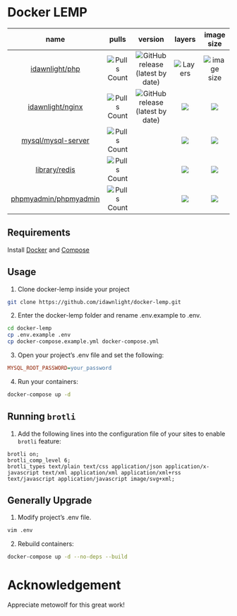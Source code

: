 # Docker LEMP

|name|pulls|version|layers|image size|
|:---:|:---:|:---:|:---:|:---:|
|[idawnlight/php](https://hub.docker.com/r/idawnlight/php)|![Pulls Count](https://img.shields.io/docker/pulls/idawnlight/php.svg?style=flat-square)|![GitHub release (latest by date)](https://img.shields.io/github/v/tag/idawnlight/docker-php?style=flat-square)|![Layers](https://shields.beevelop.com/docker/image/layers/idawnlight/php/latest.svg?style=flat-square)|![image size](https://shields.beevelop.com/docker/image/image-size/idawnlight/php/latest.svg?style=flat-square)|
|[idawnlight/nginx](https://hub.docker.com/r/idawnlight/nginx)|![Pulls Count](https://img.shields.io/docker/pulls/idawnlight/nginx.svg?style=flat-square)|![GitHub release (latest by date)](https://img.shields.io/github/v/tag/idawnlight/docker-nginx?style=flat-square)|![](https://shields.beevelop.com/docker/image/layers/idawnlight/nginx/latest.svg?style=flat-square)|![](https://shields.beevelop.com/docker/image/image-size/idawnlight/nginx/latest.svg?style=flat-square)|
|[mysql/mysql-server](https://hub.docker.com/r/mysql/mysql-server)|![Pulls Count](https://img.shields.io/docker/pulls/mysql/mysql-server.svg?style=flat-square)||![](https://shields.beevelop.com/docker/image/layers/mysql/mysql-server/latest.svg?style=flat-square)|![](https://shields.beevelop.com/docker/image/image-size/mysql/mysql-server/latest.svg?style=flat-square)|
|[library/redis](https://hub.docker.com/_/redis)|![Pulls Count](https://img.shields.io/docker/pulls/library/redis.svg?style=flat-square)||![](https://shields.beevelop.com/docker/image/layers/library/redis/alpine.svg?style=flat-square)|![](https://shields.beevelop.com/docker/image/image-size/library/redis/alpine.svg?style=flat-square)|
|[phpmyadmin/phpmyadmin](https://hub.docker.com/r/phpmyadmin/phpmyadmin)|![Pulls Count](https://img.shields.io/docker/pulls/phpmyadmin/phpmyadmin.svg?style=flat-square)||![](https://shields.beevelop.com/docker/image/layers/phpmyadmin/phpmyadmin/latest.svg?style=flat-square)|![](https://shields.beevelop.com/docker/image/image-size/phpmyadmin/phpmyadmin/latest.svg?style=flat-square)|

## Requirements

Install [Docker](https://get.docker.com/) and [Compose](https://docs.docker.com/compose/install/)

## Usage

 1. Clone docker-lemp inside your project
```bash
git clone https://github.com/idawnlight/docker-lemp.git
```
 2. Enter the docker-lemp folder and rename .env.example to .env.
```bash
cd docker-lemp
cp .env.example .env
cp docker-compose.example.yml docker-compose.yml
```
 3. Open your project’s .env file and set the following:
```ini
MYSQL_ROOT_PASSWORD=your_password
```
 4. Run your containers:
```bash
docker-compose up -d
```

## Running `brotli`

 1. Add the following lines into the configuration file of your sites to enable `brotli` feature:
```nginx
brotli on;
brotli_comp_level 6;
brotli_types text/plain text/css application/json application/x-javascript text/xml application/xml application/xml+rss text/javascript application/javascript image/svg+xml;
```

## Generally Upgrade

 1. Modify project’s .env file.
```bash
vim .env
```

 2. Rebuild containers:
```bash
docker-compose up -d --no-deps --build
```

# Acknowledgement

Appreciate metowolf for this great work!